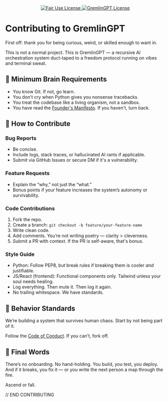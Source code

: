 <div align="center">

  <a href="LICENSE">
    <img src="https://img.shields.io/badge/FAIR%20USE-black?style=for-the-badge&logo=dragon&logoColor=white" alt="Fair Use License"/>
  </a>
  <a href="LICENSE">
    <img src="https://img.shields.io/badge/GREMLINGPT%20v1.0-red?style=for-the-badge&logo=dragon&logoColor=white" alt="GremlinGPT License"/>
  </a>
</div>

# Contributing to GremlinGPT

First off: thank you for being curious, weird, or skilled enough to want in.

This is not a normal project. This is GremlinGPT — a recursive AI orchestration system duct-taped to a freedom protocol running on vibes and terminal sweat.

## 🧠 Minimum Brain Requirements

- You know Git. If not, go learn.
- You don't cry when Python gives you nonsense tracebacks.
- You treat the codebase like a living organism, not a sandbox.
- You have read the [Founder's Manifesto](../FOUNDER_LOG.md). If you haven't, turn back.

## 🧩 How to Contribute

### Bug Reports

- Be concise. 
- Include logs, stack traces, or hallucinated AI rants if applicable.
- Submit via GitHub Issues or secure DM if it's a vulnerability.

### Feature Requests

- Explain the “why,” not just the “what.”
- Bonus points if your feature increases the system’s autonomy or survivability.

### Code Contributions

1. Fork the repo.
2. Create a branch: `git checkout -b feature/your-feature-name`
3. Write clean code.
4. Add comments. You’re not writing poetry — clarity > cleverness.
5. Submit a PR with context. If the PR is self-aware, that's bonus.

### Style Guide

- Python: Follow PEP8, but break rules if breaking them is cooler *and* justifiable.
- JS/React (frontend): Functional components only. Tailwind unless your soul needs healing.
- Log everything. Then mute it. Then log it again.
- No trailing whitespace. We have standards.

## 🧯 Behavior Standards

We’re building a system that survives human chaos. Start by not being part of it.

Follow the [Code of Conduct](CODE_OF_CONDUCT.md). If you can’t, fork off.

## 🪬 Final Words

There’s no onboarding. No hand-holding. You build, you test, you deploy. And if it breaks, you fix it — or you write the next person a map through the fire.

Ascend or fall.

// END CONTRIBUTING
